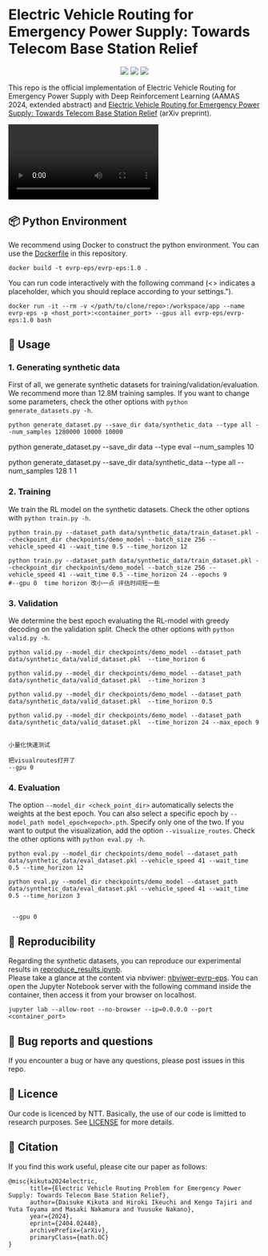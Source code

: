 # Electric Vehicle Routing for Emergency Power Supply: Towards Telecom Base Station Relief

<p align="center">
  <a href="https://ntt-dkiku.github.io/rl-evrpeps/" target="_blank"><img src="https://img.shields.io/badge/Project-page-blue"></a>
  <a href="https://arxiv.org/abs/2404.02448" target="_blank"><img src="https://img.shields.io/badge/arXiv-abs-red"></a>
  <a href="https://www.aamas2024-conference.auckland.ac.nz/" target="_blank"><img src="https://img.shields.io/badge/AAMAS-2024-green"></a>
</p>

This repo is the official implementation of Electric Vehicle Routing for Emergency Power Supply with Deep Reinforcement Learning (AAMAS 2024, extended abstract) and [Electric Vehicle Routing for Emergency Power Supply: Towards Telecom Base Station Relief](https://arxiv.org/abs/2404.02448) (arXiv preprint).

<div><video autoplay loop controls src="https://github.com/ntt-dkiku/evrp-eps/assets/154794155/818b81f7-8e19-40ac-9934-70bc30f13e53"></video></div>

## 📦 Python Environment
We recommend using Docker to construct the python environment. You can use the [Dockerfile](./Dockerfile) in this repository. 
```
docker build -t evrp-eps/evrp-eps:1.0 .
``` 
You can run code interactively with the following command (<> indicates a placeholder, which you should replace according to your settings.").
```
docker run -it --rm -v </path/to/clone/repo>:/workspace/app --name evrp-eps -p <host_port>:<container_port> --gpus all evrp-eps/evrp-eps:1.0 bash
```

## 🔧 Usage
### 1. Generating synthetic data
First of all, we generate synthetic datasets for training/validation/evaluation. We recommend more than 12.8M training samples.
If you want to change some parameters, check the other options with ```python generate_datasets.py -h```.
```
python generate_dataset.py --save_dir data/synthetic_data --type all --num_samples 1280000 10000 10000
```

python generate_dataset.py --save_dir data --type eval --num_samples 10


python generate_dataset.py --save_dir data/synthetic_data --type all --num_samples 128 1 1
### 2. Training
We train the RL model on the synthetic datasets. Check the other options with ```python train.py -h```.
```
python train.py --dataset_path data/synthetic_data/train_dataset.pkl --checkpoint_dir checkpoints/demo_model --batch_size 256 --vehicle_speed 41 --wait_time 0.5 --time_horizon 12

python train.py --dataset_path data/synthetic_data/train_dataset.pkl --checkpoint_dir checkpoints/demo_model --batch_size 256 --vehicle_speed 41 --wait_time 0.5 --time_horizon 24 --epochs 9
#--gpu 0  time horizon 改小一点 评估时间短一些
```

### 3. Validation
We determine the best epoch evaluating the RL-model with greedy decoding on the validation split. Check the other options with ```python valid.py -h```.
```
python valid.py --model_dir checkpoints/demo_model --dataset_path data/synthetic_data/valid_dataset.pkl  --time_horizon 6  

python valid.py --model_dir checkpoints/demo_model --dataset_path data/synthetic_data/valid_dataset.pkl  --time_horizon 3

python valid.py --model_dir checkpoints/demo_model --dataset_path data/synthetic_data/valid_dataset.pkl  --time_horizon 0.5

python valid.py --model_dir checkpoints/demo_model --dataset_path data/synthetic_data/valid_dataset.pkl  --time_horizon 24 --max_epoch 9


小量化快速测试

把visualroutes打开了
--gpu 0
```

### 4. Evaluation
The option ```--model_dir <check_point_dir>``` automatically selects the weights at the best epoch. You can also select a specific epoch by ```--model_path model_epoch<epoch>.pth```. Specify only one of the two. If you want to output the visualization, add the option ```--visualize_routes```. Check the other options with ```python eval.py -h```.
```
python eval.py --model_dir checkpoints/demo_model --dataset_path data/synthetic_data/eval_dataset.pkl --vehicle_speed 41 --wait_time 0.5 --time_horizon 12

python eval.py --model_dir checkpoints/demo_model --dataset_path data/synthetic_data/eval_dataset.pkl --vehicle_speed 41 --wait_time 0.5 --time_horizon 3


 --gpu 0
```

## 🧪 Reproducibility
Regarding the synthetic datasets, you can reproduce our experimental results in [reproduce_results.ipynb](./reproduce_results.ipynb).  
Please take a glance at the content via nbviwer: [nbviwer-evrp-eps](https://nbviewer.org/github/ntt-dkiku/evrp-eps/blob/main/reproduce_results.ipynb).
You can open the Jupyter Notebook server with the following command inside the container, then access it from your browser on localhost.
```
jupyter lab --allow-root --no-browser --ip=0.0.0.0 --port <container_port>
```

## 🐞 Bug reports and questions
If you encounter a bug or have any questions, please post issues in this repo.

## 📄 Licence
Our code is licenced by NTT. Basically, the use of our code is limitted to research purposes. See [LICENSE](./LICENSE) for more details.

## 🤝 Citation
If you find this work useful, please cite our paper as follows:
```
@misc{kikuta2024electric,
      title={Electric Vehicle Routing Problem for Emergency Power Supply: Towards Telecom Base Station Relief}, 
      author={Daisuke Kikuta and Hiroki Ikeuchi and Kengo Tajiri and Yuta Toyama and Masaki Nakamura and Yuusuke Nakano},
      year={2024},
      eprint={2404.02448},
      archivePrefix={arXiv},
      primaryClass={math.OC}
}
```
